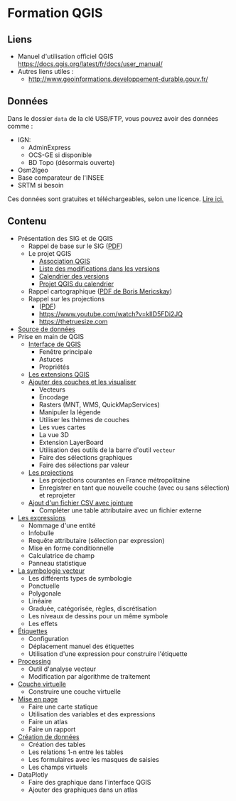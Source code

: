 # Formation QGIS

## Liens

* Manuel d'utilisation officiel QGIS https://docs.qgis.org/latest/fr/docs/user_manual/
* Autres liens utiles :
    * http://www.geoinformations.developpement-durable.gouv.fr/

## Données

Dans le dossier `data` de la clé USB/FTP, vous pouvez avoir des données comme :
 
* IGN:
    * AdminExpress
    * OCS-GE si disponible
    * BD Topo (désormais ouverte)
* Osm2Igeo
* Base comparateur de l'INSEE
* SRTM si besoin

Ces données sont gratuites et téléchargeables, selon une licence. [Lire ici.](./source-de-donnees.md)

## Contenu

* Présentation des SIG et de QGIS
    * Rappel de base sur le SIG ([PDF](./media/pdf/01_intro_sig_formats.pdf))
    * Le projet QGIS
        * [Association QGIS](https://www.qgis.org/fr/site/getinvolved/governance/index.html) 
        * [Liste des modifications dans les versions](https://changelog.qgis.org/en/qgis/)
        * [Calendrier des versions](https://www.qgis.org/fr/site/getinvolved/development/roadmap.html#release-schedule)
        * [Projet QGIS du calendrier](https://github.com/Gustry/qgis-roadmap-project)
    * Rappel cartographique ([PDF de Boris Mericskay](./media/pdf/semiologie_graphique.pdf))
    * Rappel sur les projections
        * ([PDF](./media/pdf/02_projections.pdf))
        * https://www.youtube.com/watch?v=kIID5FDi2JQ
        * https://thetruesize.com
* [Source de données](./source-de-donnees.md)
* Prise en main de QGIS
    * [Interface de QGIS](./interface.md)
        * Fenêtre principale
        * Astuces
        * Propriétés
    * [Les extensions QGIS](./extensions.md)
    * [Ajouter des couches et les visualiser](./ajout-couches.md)
        * Vecteurs
        * Encodage
        * Rasters (MNT, WMS, QuickMapServices)
        * Manipuler la légende
        * Utiliser les thèmes de couches
        * Les vues cartes
        * La vue 3D
        * Extension LayerBoard
        * Utilisation des outils de la barre d'outil `vecteur`
        * Faire des sélections graphiques
        * Faire des sélections par valeur
    * [Les projections](./projections.md)
        * Les projections courantes en France métropolitaine
        * Enregistrer en tant que nouvelle couche (avec ou sans sélection) et reprojeter
    * [Ajout d'un fichier CSV avec jointure](./jointure-attributaire.md)
        * Compléter une table attributaire avec un fichier externe
* [Les expressions](./expressions.md)
    * Nommage d'une entité
    * Infobulle
    * Requête attributaire (sélection par expression)
    * Mise en forme conditionnelle
    * Calculatrice de champ
    * Panneau statistique
* [La symbologie vecteur](./symbologie-vecteur.md)
    * Les différents types de symbologie
    * Ponctuelle
    * Polygonale
    * Linéaire
    * Graduée, catégorisée, règles, discrétisation
    * Les niveaux de dessins pour un même symbole
    * Les effets
* [Étiquettes](./etiquettes.md)
    * Configuration
    * Déplacement manuel des étiquettes
    * Utilisation d'une expression pour construire l'étiquette
* [Processing](./processing.md)
    * Outil d'analyse vecteur
    * Modification par algorithme de traitement
* [Couche virtuelle](./couche-virtuelle.md)
    * Construire une couche virtuelle
* [Mise en page](./mise-en-page.md)
    * Faire une carte statique
    * Utilisation des variables et des expressions
    * Faire un atlas
    * Faire un rapport
* [Création de données](./formulaire.md)
    * Création des tables
    * Les relations 1-n entre les tables
    * Les formulaires avec les masques de saisies
    * Les champs virtuels
* DataPlotly
    * Faire des graphique dans l'interface QGIS
    * Ajouter des graphiques dans un atlas
